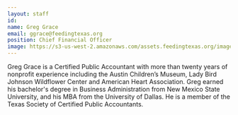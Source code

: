 ```yaml
---
layout: staff
id:
name: Greg Grace
email: ggrace@feedingtexas.org
position: Chief Financial Officer
image: https://s3-us-west-2.amazonaws.com/assets.feedingtexas.org/images/staff/greg-grace.JPG
---
```


Greg Grace is a Certified Public Accountant with more than twenty years of nonprofit experience including the Austin Children’s Museum, Lady Bird Johnson Wildflower Center and American Heart Association. Greg earned his bachelor's degree in Business Administration from New Mexico State University, and his MBA from the University of Dallas. He is a member of the Texas Society of Certified Public Accountants.

